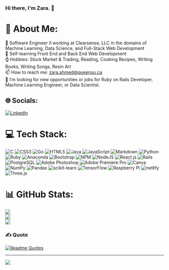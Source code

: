 ### Hi there, I'm Zara. 👋

<!--
**zarskiahmed/zarskiahmed** is a ✨ _special_ ✨ repository because its `README.md` (this file) appears on your GitHub profile.

Here are some ideas to get you started:

- 🔭 I’m currently working on ...
- 🌱 I’m currently learning ...
- .
- 🤔 I’m looking for help with ...
- 💬 Ask me about ...

- 😄 Pronouns: ...
- ⚡ Fun fact: ...
-->


# 💫 About Me:
🔭 Software Engineer II working at Clearsense, LLC in the domains of Machine Learning, Data Science, and Full-Stack Web Development<br>📖 Self-learning Front End and Back End Web Development<br>⌚ Hobbies: Stock Market & Trading, Reading, Cooking Recipes, Writing Books, Writing Songs, Resin Art<br> 📫 How to reach me: zara.ahmed@queensu.ca<br>👯 I’m looking for new opportunities or jobs for Ruby on Rails Developer, Machine Learning Engineer, or Data Scientist. 

## 🌐 Socials:
[![LinkedIn](https://img.shields.io/badge/LinkedIn-%230077B5.svg?logo=linkedin&logoColor=white)](https://linkedin.com/in/zara-coding) 

# 💻 Tech Stack:
![C](https://img.shields.io/badge/c-%2300599C.svg?style=for-the-badge&logo=c&logoColor=white) ![CSS3](https://img.shields.io/badge/css3-%231572B6.svg?style=for-the-badge&logo=css3&logoColor=white) ![Go](https://img.shields.io/badge/go-%2300ADD8.svg?style=for-the-badge&logo=go&logoColor=white) ![HTML5](https://img.shields.io/badge/html5-%23E34F26.svg?style=for-the-badge&logo=html5&logoColor=white) ![Java](https://img.shields.io/badge/java-%23ED8B00.svg?style=for-the-badge&logo=java&logoColor=white) ![JavaScript](https://img.shields.io/badge/javascript-%23323330.svg?style=for-the-badge&logo=javascript&logoColor=%23F7DF1E) ![Markdown](https://img.shields.io/badge/markdown-%23000000.svg?style=for-the-badge&logo=markdown&logoColor=white) ![Python](https://img.shields.io/badge/python-3670A0?style=for-the-badge&logo=python&logoColor=ffdd54) ![Ruby](https://img.shields.io/badge/ruby-%23CC342D.svg?style=for-the-badge&logo=ruby&logoColor=white) ![Anaconda](https://img.shields.io/badge/Anaconda-%2344A833.svg?style=for-the-badge&logo=anaconda&logoColor=white) ![Bootstrap](https://img.shields.io/badge/bootstrap-%23563D7C.svg?style=for-the-badge&logo=bootstrap&logoColor=white) ![NPM](https://img.shields.io/badge/NPM-%23000000.svg?style=for-the-badge&logo=npm&logoColor=white) ![NodeJS](https://img.shields.io/badge/node.js-6DA55F?style=for-the-badge&logo=node.js&logoColor=white) ![React.js](https://img.shields.io/badge/react.js-%2320232a.svg?style=for-the-badge&logo=react.js&logoColor=%2361DAFB) ![Rails](https://img.shields.io/badge/rails-%23CC0000.svg?style=for-the-badge&logo=ruby-on-rails&logoColor=white) ![PostgreSQL](https://img.shields.io/badge/PostgreSQL-%234ea94b.svg?style=for-the-badge&logo=postgresql&logoColor=white) ![Adobe Photoshop](https://img.shields.io/badge/adobephotoshop-%2331A8FF.svg?style=for-the-badge&logo=adobephotoshop&logoColor=white) ![Adobe Premiere Pro](https://img.shields.io/badge/Adobe%20Premiere%20Pro-9999FF.svg?style=for-the-badge&logo=Adobe%20Premiere%20Pro&logoColor=white) ![Canva](https://img.shields.io/badge/Canva-%2300C4CC.svg?style=for-the-badge&logo=Canva&logoColor=white) ![NumPy](https://img.shields.io/badge/numpy-%23013243.svg?style=for-the-badge&logo=numpy&logoColor=white) ![Pandas](https://img.shields.io/badge/pandas-%23150458.svg?style=for-the-badge&logo=pandas&logoColor=white) ![scikit-learn](https://img.shields.io/badge/scikit--learn-%23F7931E.svg?style=for-the-badge&logo=scikit-learn&logoColor=white) ![TensorFlow](https://img.shields.io/badge/TensorFlow-%23FF6F00.svg?style=for-the-badge&logo=TensorFlow&logoColor=white) ![Raspberry Pi](https://img.shields.io/badge/-RaspberryPi-C51A4A?style=for-the-badge&logo=Raspberry-Pi) ![netlify](https://img.shields.io/badge/netlify-%2348D1CC.svg?style=for-the-badge&logo=netlify&logoColor=white) ![Three.js](https://img.shields.io/badge/three.js-%2387CEFA.svg?style=for-the-badge&logo=three.js&logoColor=white)

# 📊 GitHub Stats:
![](https://github-readme-stats.vercel.app/api?username=zarskiahmed&theme=cobalt&hide_border=false&include_all_commits=false&count_private=false)<br/>
![](https://github-readme-streak-stats.herokuapp.com/?user=zarskiahmed&theme=cobalt&hide_border=false)<br/>
![](https://github-readme-stats.vercel.app/api/top-langs/?username=zarskiahmed&theme=cobalt&hide_border=false&include_all_commits=false&count_private=false&layout=compact)

### ✍️ Quote
[![Readme Quotes](https://quotes-github-readme.vercel.app/api?theme=light)](https://github.com/piyushsuthar/github-readme-quotes)

---
[![](https://visitcount.itsvg.in/api?id=zarskiahmed&icon=1&color=4)](https://visitcount.itsvg.in)
